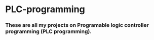 # PLC-programming
### These are all my projects on Programable logic controller programming (PLC programming).
